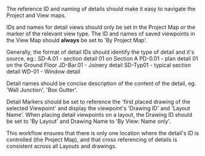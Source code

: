 The reference ID and naming of details should make it easy to navigate the Project and View maps.

IDs and names for detail views should only be set in the Project Map or the marker of the relevant view type.
The ID and names of saved viewpoints in the View Map should **always** be set to 'By Project Map'.

Generally, the format of detail IDs should identify the type of detail and it's source, eg.:
SD-A.01 - section detail 01 on Section A
PD-0.01 - plan detail 01 on the Ground Floor
JD-Bar.01 - Joinery detail
SD-Typ01 - typical section detail
WD-01 - Window detail

Detail names should be concise description of the content of the detail, eg. 'Wall Junction', 'Box Gutter'.

Detail Markers should be set to reference the 'first placed drawing of the selected Viewpoint' and display the viewpoint's 'Drawing ID' and 'Layout Name'.
When placing detail viewpoints on a layout, the Drawing ID should be set to 'By Layout' and Drawing Name to 'By View: Name only'.

This workflow ensures that there is only one location where the detail's ID is controlled (the Project Map), and that cross referencing of details is consistent across all Layouts and drawings.

